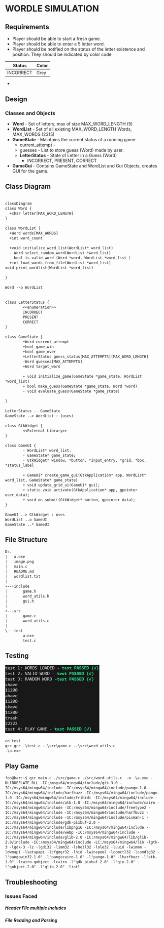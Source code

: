 # WORDLE SIMULATION
## Requirements
- Player should be able to start a fresh game.
- Player should be able to enter a 5 letter word.
- Player should be notified on the status of the letter existence and position. They should be indicated by color code

| Status    | Color  |
| -------- | ------- |
| INCORRECT  | Grey    |

-

## Design
### Classes and Objects
- **Word** - Set of letters, max of size MAX_WORD_LENGTH (5)
- **WordList** - Set of all existing MAX_WORD_LENGTH Words, MAX_WORDS (2315)
- **GameState** - Maintains the current status of a running game.
  - current_attempt - 
  - guesses - List to store guess (Word) made by user.
  - **LetterStatus** - State of Letter in a Guess (Word)
    - INCORRECT, PRESENT, CORRECT
- **GameGui** - Contains GameState and WordList and Gui Objects, creates GUI for the game.

## Class Diagram

```mermaid

classDiagram
class Word {
  +char letter[MAX_WORD_LENGTH]
}

class WordList {
  +Word words[MAX_WORDS]
  +int word_count

  +void initialize_word_list(WordList* word_list)
  - Word select_random_word(WordList *word_list)
  - bool is_valid_word (Word *word, WordList *word_list )
  +int load_words_from_file(WordList *word_list)
void print_wordlist(WordList *word_list)

}

Word --o WordList


class LetterStatus {
        <<enumeration>>
        INCORRECT
        PRESENT
        CORRECT
}

class GameState {
        +Word current_attempt
        +bool game_win
        +bool game_over
        +LetterStatus guess_status[MAX_ATTEMPTS][MAX_WORD_LENGTH]
        -Word guesses[MAX_ATTEMPTS]
        +Word target_word

        + void initialize_game(GameState *game_state, WordList *word_list)
        + bool make_guess(GameState *game_state, Word *word)
        - void evaluate_guess(GameState *game_state)
 
}

LetterStatus .. GameState
GameState ..> WordList : (uses)

class GtkWidget {
        <<External Library>>
}

class GameUI {
        - WordList* word_list;
        - GameState* game_state;
        - GtkWidget* window, *button, *input_entry, *grid, *box, *status_label

        + GameUI* create_game_gui(GtkApplication* app, WordList* word_list, GameState* game_state)
        + void update_grid_ui(GameUI* gui);
        + static void activate(GtkApplication* app, gpointer user_data);
        + void on_submit(GtkWidget* button, gpointer data);
}

GameUI ..> GtkWidget : uses
WordList ..o GameUI
GameState ..* GameUI

```


## File Structure
```
D:.
|   a.exe
|   image.png
|   main.c
|   README.md
|   wordlist.txt
|
+---include
|       game.h
|       word_utils.h
|       gui.h
|
+---src
|       game.c
|       word_utils.c
|
\---test
        a.exe
        test.c

```

## Testing
![alt text](image.png)


```shell
cd test
gcc gcc .\test.c ..\src\game.c ..\src\word_utils.c
.\a.exe
```

## Play Game
```console
foo@bar:~$ gcc main.c ./src/game.c ./src/word_utils.c  -o .\a.exe -DLIBDEFLATE_DLL -IC:/msys64/mingw64/include/gtk-3.0 -IC:/msys64/mingw64/include -IC:/msys64/mingw64/include/pango-1.0 -IC:/msys64/mingw64/include/harfbuzz -IC:/msys64/mingw64/include/pango-1.0 -IC:/msys64/mingw64/include/fribidi -IC:/msys64/mingw64/include -IC:/msys64/mingw64/include/atk-1.0 -IC:/msys64/mingw64/include/cairo -IC:/msys64/mingw64/include -IC:/msys64/mingw64/include/freetype2 -IC:/msys64/mingw64/include -IC:/msys64/mingw64/include/harfbuzz -IC:/msys64/mingw64/include -IC:/msys64/mingw64/include/pixman-1 -IC:/msys64/mingw64/include/gdk-pixbuf-2.0 -IC:/msys64/mingw64/include/libpng16 -IC:/msys64/mingw64/include -IC:/msys64/mingw64/include/webp -IC:/msys64/mingw64/include -IC:/msys64/mingw64/include/glib-2.0 -IC:/msys64/mingw64/lib/glib-2.0/include -IC:/msys64/mingw64/include -LC:/msys64/mingw64/lib -lgtk-3 -lgdk-3 -lz -lgdi32 -limm32 -lshell32 -lole32 -luuid -lwinmm -ldwmapi -lsetupapi -lcfgmgr32 -lhid -lwinspool -lcomctl32 -lcomdlg32 -l"pangowin32-1.0" -l"pangocairo-1.0" -l"pango-1.0" -lharfbuzz -l"atk-1.0" -lcairo-gobject -lcairo -l"gdk_pixbuf-2.0" -l"gio-2.0" -l"gobject-2.0" -l"glib-2.0" -lintl

```

## Troubleshooting

### Issues Faced 

##### Header File multiple includes

##### File Reading and Parsing
